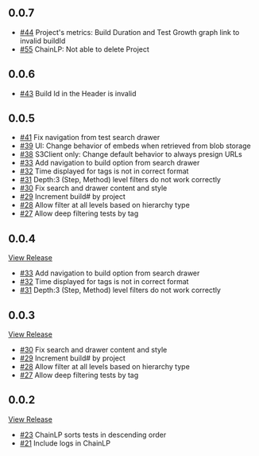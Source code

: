 ## 0.0.7

* [#44](../../issues/44) Project's metrics: Build Duration and Test Growth graph link to invalid buildId
* [#55](../../issues/55) ChainLP: Not able to delete Project

## 0.0.6

* [#43](../../issues/43) Build Id in the Header is invalid

## 0.0.5

* [#41](../../issues/41) Fix navigation from test search drawer
* [#39](../../issues/39) UI: Change behavior of embeds when retrieved from blob storage
* [#38](../../issues/38) S3Client only: Change default behavior to always presign URLs
* [#33](../../issues/33) Add navigation to build option from search drawer
* [#32](../../issues/32) Time displayed for tags is not in correct format
* [#31](../../issues/31) Depth:3 (Step, Method) level filters do not work correctly
* [#30](../../issues/30) Fix search and drawer content and style
* [#29](../../issues/29) Increment build# by project
* [#28](../../issues/28) Allow filter at all levels based on hierarchy type
* [#27](../../issues/27) Allow deep filtering tests by tag

## 0.0.4

[View Release](https://hub.docker.com/repository/docker/anshooarora/chaintest/tags/0.0.4/sha256-ed6ae7f24646d3a224f3f304da324082ff90cf81f5e10d61a34312cfced401d3)
* [#33](../../issues/33) Add navigation to build option from search drawer
* [#32](../../issues/32) Time displayed for tags is not in correct format
* [#31](../../issues/31) Depth:3 (Step, Method) level filters do not work correctly

## 0.0.3

[View Release](https://hub.docker.com/repository/docker/anshooarora/chaintest/tags/0.0.3/sha256-92f46e4fad319cd644376df4eee02d47311686ad3f9538c16cce4311482af6ac)

* [#30](../../issues/30) Fix search and drawer content and style
* [#29](../../issues/29) Increment build# by project
* [#28](../../issues/28) Allow filter at all levels based on hierarchy type
* [#27](../../issues/27) Allow deep filtering tests by tag

## 0.0.2

[View Release](https://hub.docker.com/repository/docker/anshooarora/chaintest/tags/0.0.2/sha256-154a591b356972659a3e6df188a682828dab11a99fbc305e3517eb6a49d4bf13)

* [#23](../../issues/23) ChainLP sorts tests in descending order
* [#21](../../issues/21) Include logs in ChainLP
